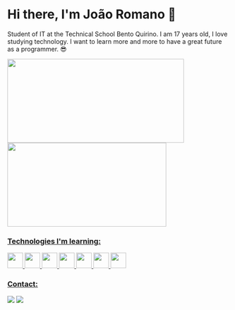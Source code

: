 # Hi there, I'm João Romano 👋
Student of IT at the Technical School Bento Quirino. I am 17 years old, I love studying technology. I want to learn more and more to have a great future as a programmer. 😎

<div>
  <a href="https://github.com/joaorromano">
  <img  height=190 width=400 src="https://github-readme-stats.vercel.app/api?username=joaorromano19&show_icons=true&theme=highcontrast&card_width=">
  <img height=190 width=360 src="https://github-readme-stats.vercel.app/api/top-langs/?username=joaorromano19&layout=compact&theme=highcontrast">
</div>
  

### Technologies I'm learning:
<div>
  <img height=35 src="https://cdn-icons-png.flaticon.com/128/5968/5968350.png">
  <img height=35 src="https://cdn-icons-png.flaticon.com/128/732/732190.png">
  <img height=35 src="https://cdn-icons-png.flaticon.com/128/174/174854.png">
  <img height=35 src="https://cdn-icons-png.flaticon.com/128/5968/5968292.png">
  <img height=35 src="https://cdn-icons-png.flaticon.com/128/6132/6132221.png">
  <img height=35 src="https://cdn-icons-png.flaticon.com/128/5968/5968313.png">
  <img height=35 src="https://cdn-icons-png.flaticon.com/128/5968/5968342.png">
</div>

### Contact:
<div>
  <a href="[https://mail.google.com/mail/u/0/?tab=rm&ogbl#inbox?compose=GTvVlcSHxjQCVDNQBmThMlHKmCRVPWmcjMqFFMbtWpWlPjZxBDlRMNGSSxFhBxxClFKcgpkpxMdGV](https://mail.google.com/mail/u/0/?tab=rm&ogbl#inbox?compose=DmwnWslzDPDCnWzPLPXhKZjNChcsCZDRJStPdfqWRLbVscfNqbPGNBrSGwqwrjSpQZMxPZhPBjTG)">  <img src="https://img.shields.io/badge/-Gmail-%23333?style=for-the-badge&logo=gmail&logoColor=white" target="_blank"></a>
  <a href="https://instagram.com/joao__romano" target="_blank"><img src="https://img.shields.io/badge/-Instagram-%23E4405F?style=for-the-badge&logo=instagram&logoColor=white" target="_blank"></a>
</div>

